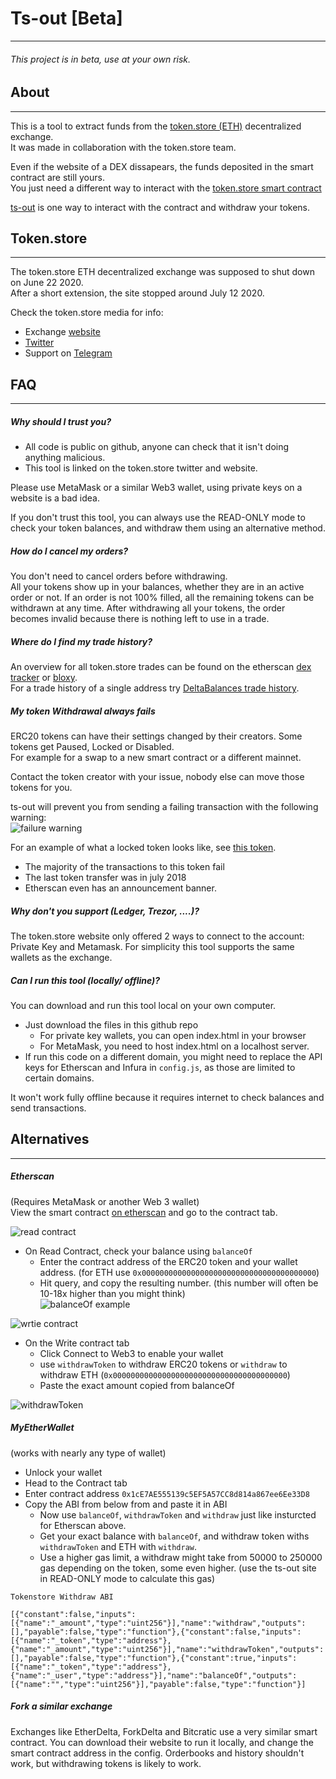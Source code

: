 # Ts-out [Beta]
----------
###### This project is in beta, use at your own risk.  

## About
----------
This is a tool to extract funds from the [token.store (ETH)](https://token.store) decentralized exchange.  
It was made in collaboration with the token.store team.

Even if the website of a DEX dissapears, the funds deposited in the smart contract are still yours.  
You just need a different way to interact with the [token.store smart contract](https://etherscan.io/address/0x1ce7ae555139c5ef5a57cc8d814a867ee6ee33d8)  

[ts-out](https://ts-out.github.io) is one way to interact with the contract and withdraw your tokens.  


## Token.store
----------
The token.store ETH decentralized exchange was supposed to shut down on June 22 2020.  
After a short extension, the site stopped around July 12 2020.  

Check the token.store media for info:  
- Exchange [website](https://token.store)
- [Twitter](https://twitter.com/TokenDotStore) 
- Support on [Telegram](https://t.me/thetokenstore)



## FAQ
----------
##### Why should I trust you?
* All code is public on github, anyone can check that it isn't doing anything malicious.
* This tool is linked on the token.store twitter and website.

Please use MetaMask or a similar Web3 wallet, using private keys on a website is a bad idea.  

If you don't trust this tool, you can always use the READ-ONLY mode to check your token balances, and withdraw them using an alternative method.

##### How do I cancel my orders?
You don't need to cancel orders before withdrawing.  
All your tokens show up in your balances, whether they are in an active order or not. If an order is not 100% filled, all the remaining tokens can be withdrawn at any time.
After withdrawing all your tokens, the order becomes invalid because there is nothing left to use in a trade.  

##### Where do I find my trade history?
An overview for all token.store trades can be found on the etherscan [dex tracker](https://etherscan.io/dextracker?filter=15) or [bloxy](https://bloxy.info/txs/events_sc/0x1ce7ae555139c5ef5a57cc8d814a867ee6ee33d8?signature_id=8013).  
For a trade history of a single address try [DeltaBalances trade history](https://deltabalances.github.io/trades).

##### My token Withdrawal always fails
ERC20 tokens can have their settings changed by their creators. Some tokens get Paused, Locked or Disabled.  
For example for a swap to a new smart contract or a different mainnet.

Contact the token creator with your issue, nobody else can move those tokens for you.

ts-out will prevent you from sending a failing transaction with the following warning:  
![failure warning](https://github.com/ts-out/ts-out.github.io/raw/master/img/readme/fail.png)

For an example of what a locked token looks like, see [this token](https://etherscan.io/address/0xe94327d07fc17907b4db788e5adf2ed424addff6). 
- The majority of the transactions to this token fail
- The last token transfer was in july 2018
- Etherscan even has an announcement banner.


##### Why don't you support (Ledger, Trezor, ....)?
The token.store website only offered 2 ways to connect to the account: Private Key and Metamask.
For simplicity this tool supports the same wallets as the exchange.

##### Can I run this tool (locally/ offline)?
You can download and run this tool local on your own computer. 
- Just download the files in this github repo
  - For private key wallets, you can open index.html in your browser
  - For MetaMask, you need to host index.html on a localhost server.
- If run this code on a different domain, you might need to replace the API keys for Etherscan and Infura in `config.js`, as those are limited to certain domains.

It won't work fully offline because it requires internet to check balances and send transactions.


## Alternatives
----------
##### Etherscan
(Requires MetaMask or another Web 3 wallet)  
 View the smart contract [on etherscan](https://etherscan.io/address/0x1ce7ae555139c5ef5a57cc8d814a867ee6ee33d8) and go to the contract tab.
 
 ![read contract](https://github.com/ts-out/ts-out.github.io/raw/master/img/readme/readContract.png)
- On Read Contract, check your balance using `balanceOf`  
  - Enter the contract address of the ERC20 token and your wallet address.
  (for ETH use `0x000000000000000000000000000000000000000`)  
  - Hit query, and copy the resulting number. (this number will often be 10-18x higher than you might think)  
 ![balanceOf example](https://github.com/ts-out/ts-out.github.io/raw/master/img/readme/balanceOf.png)
 
 ![wrtie contract](https://github.com/ts-out/ts-out.github.io/raw/master/img/readme/writeContract.png)
- On the Write contract tab
  - Click Connect to Web3 to enable your wallet
  - use `withdrawToken` to withdraw ERC20 tokens or `withdraw` to withdraw ETH (`0x000000000000000000000000000000000000000`)
  - Paste the exact amount copied from balanceOf 

![withdrawToken](https://github.com/ts-out/ts-out.github.io/raw/master/img/readme/withdrawToken.png)


##### MyEtherWallet
(works with nearly any type of wallet)
- Unlock your wallet
- Head to the Contract tab
- Enter contract address `0x1cE7AE555139c5EF5A57CC8d814a867ee6Ee33D8`
- Copy the ABI from below from and paste it in ABI
  - Now use `balanceOf`, `withdrawToken` and `withdraw` just like insturcted for Etherscan above.
  - Get your exact balance with `balanceOf`, and withdraw token withs `withdrawToken` and ETH with `withdraw`.
  - Use a higher gas limit, a withdraw might take from 50000 to 250000 gas depending on the token, some even higher.
  (use the ts-out site in READ-ONLY mode to calculate this gas)

`Tokenstore Withdraw ABI`
 ```
 [{"constant":false,"inputs":[{"name":"_amount","type":"uint256"}],"name":"withdraw","outputs":[],"payable":false,"type":"function"},{"constant":false,"inputs":[{"name":"_token","type":"address"},{"name":"_amount","type":"uint256"}],"name":"withdrawToken","outputs":[],"payable":false,"type":"function"},{"constant":true,"inputs":[{"name":"_token","type":"address"},{"name":"_user","type":"address"}],"name":"balanceOf","outputs":[{"name":"","type":"uint256"}],"payable":false,"type":"function"}]
 ```
  
##### Fork a similar exchange
Exchanges like EtherDelta, ForkDelta and Bitcratic use a very similar smart contract.
You can download their website to run it locally, and change the smart contract address in the config.
Orderbooks and history shouldn't work, but withdrawing tokens is likely to work.




  
